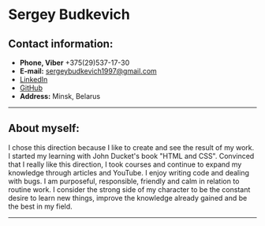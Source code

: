 # Sergey Budkevich
## Contact information:
* **Phone, Viber** +375(29)537-17-30
* **E-mail:** sergeybudkevich1997@gmail.com
* [LinkedIn](https://www.linkedin.com/in/sergey-budkevich/)
* [GitHub](https://github.com/Sergey-Budkevich)
* **Address:** Minsk, Belarus
---

## About myself:
I chose this direction because I like to create and see the result of my work. I started my learning with John Ducket's book "HTML and CSS". Convinced that I really like this direction, I took courses and continue to expand my knowledge through articles and YouTube. I enjoy writing code and dealing with bugs. I am purposeful, responsible, friendly and calm in relation to routine work. I consider the strong side of my character to be the constant desire to learn new things, improve the knowledge already gained and be the best in my field.

---